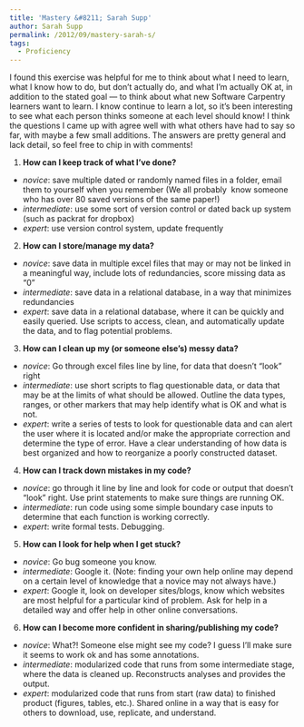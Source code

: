 ```yaml
---
title: 'Mastery &#8211; Sarah Supp'
author: Sarah Supp
permalink: /2012/09/mastery-sarah-s/
tags:
  - Proficiency
---
```

I found this exercise was helpful for me to think about what I need to learn, what I know how to do, but don&#8217;t actually do, and what I&#8217;m actually OK at, in addition to the stated goal &#8212; to think about what new Software Carpentry learners want to learn. I know continue to learn a lot, so it&#8217;s been interesting to see what each person thinks someone at each level should know! I think the questions I came up with agree well with what others have had to say so far, with maybe a few small additions. The answers are pretty general and lack detail, so feel free to chip in with comments!

1. **How can I keep track of what I&#8217;ve done?**

*   *novice*: save multiple dated or randomly named files in a folder, email them to yourself when you remember (We all probably  know someone who has over 80 saved versions of the same paper!)
*   *intermediate*: use some sort of version control or dated back up system (such as packrat for dropbox)
*   *expert*: use version control system, update frequently

2. **How can I store/manage my data?**

*   *novice*: save data in multiple excel files that may or may not be linked in a meaningful way, include lots of redundancies, score missing data as &#8220;0&#8221;
*   *intermediate*: save data in a relational database, in a way that minimizes redundancies
*   *expert*: save data in a relational database, where it can be quickly and easily queried. Use scripts to access, clean, and automatically update the data, and to flag potential problems.

3. **How can I clean up my (or someone else&#8217;s) messy data?**

*   *novice*: Go through excel files line by line, for data that doesn&#8217;t &#8220;look&#8221; right
*   *intermediate*: use short scripts to flag questionable data, or data that may be at the limits of what should be allowed. Outline the data types, ranges, or other markers that may help identify what is OK and what is not.
*   *expert*: write a series of tests to look for questionable data and can alert the user where it is located and/or make the appropriate correction and determine the type of error. Have a clear understanding of how data is best organized and how to reorganize a poorly constructed dataset.

4. **How can I track down mistakes in my code?**

*   *novice*: go through it line by line and look for code or output that doesn&#8217;t &#8220;look&#8221; right. Use print statements to make sure things are running OK.
*   *intermediate*: run code using some simple boundary case inputs to determine that each function is working correctly.
*   *expert*: write formal tests. Debugging.

5. **How can I look for help when I get stuck?**

*   *novice*: Go bug someone you know.
*   *intermediate*: Google it. (Note: finding your own help online may depend on a certain level of knowledge that a novice may not always have.)
*   *expert*: Google it, look on developer sites/blogs, know which websites are most helpful for a particular kind of problem. Ask for help in a detailed way and offer help in other online conversations.

6. **How can I become more confident in sharing/publishing my code?**

*   *novice*: What?! Someone else might see my code? I guess I&#8217;ll make sure it seems to work ok and has some annotations.
*   *intermediate*: modularized code that runs from some intermediate stage, where the data is cleaned up. Reconstructs analyses and provides the output.
*   *expert*: modularized code that runs from start (raw data) to finished product (figures, tables, etc.). Shared online in a way that is easy for others to download, use, replicate, and understand.

&nbsp;
